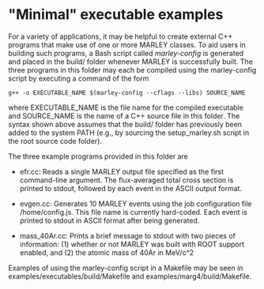 # "Minimal" executable examples

For a variety of applications, it may be helpful to create external C++
programs that make use of one or more MARLEY classes. To aid users in building
such programs, a Bash script called *marley-config* is generated and placed in
the build/ folder whenever MARLEY is successfully built. The three programs
in this folder may each be compiled using the marley-config script by executing
a command of the form

```
g++ -o EXECUTABLE_NAME $(marley-config --cflags --libs) SOURCE_NAME
```

where EXECUTABLE_NAME is the file name for the compiled executable and
SOURCE_NAME is the name of a C++ source file in this folder. The syntax shown
above assumes that the build/ folder has previously been added to the system
PATH (e.g., by sourcing the setup_marley.sh script in the root source code
folder).

The three example programs provided in this folder are

* efr.cc: Reads a single MARLEY output file specified as the first command-line
  argument. The flux-averaged total cross section is printed to stdout,
  followed by each event in the ASCII output format.

* evgen.cc: Generates 10 MARLEY events using the job configuration file
  /home/config.js. This file name is currently hard-coded. Each event is
  printed to stdout in ASCII format after being generated.

* mass_40Ar.cc: Prints a brief message to stdout with two pieces of
  information: (1) whether or not MARLEY was built with ROOT support
  enabled, and (2) the atomic mass of 40Ar in MeV/c^2

Examples of using the marley-config script in a Makefile may be seen in
examples/executables/build/Makefile and examples/marg4/build/Makefile.
